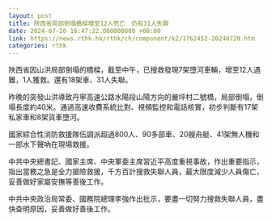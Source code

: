 ```yaml
---
layout: post
title: 陜西省局部倒塌橋樑增至12人死亡　仍有31人失聯
date: 2024-07-20 16:47:22.000000000 +08:00
link: https://news.rthk.hk/rthk/ch/component/k2/1762452-20240720.htm
categories: rthk
---
```


陜西省因山洪局部倒塌的橋樑，截至中午，已搜救發現7架墮河車輛，增至12人遇難，1人獲救。還有18架車、31人失聯。

昨晚的突發山洪導致丹寧高速公路水陽段山陽方向的嚴坪村二號橋，局部倒塌，倒塌長度約40米。通過高速收費系統比對、視頻監控和電話核實，初步判斷有17架私家車和8架貨車墮河。

國家綜合性消防救援隊伍調派超過800人、90多部車、20艘舟艇、41架無人機和一部水下聲吶在現場救援。

中共中央總書記、國家主席、中央軍委主席習近平高度重視事故，作出重要指示，指出當務之急是全力搶險救援，千方百計搜救失聯人員，最大限度減少人員傷亡，妥善做好家屬安撫等善後工作。

中共中央政治局常委、國務院總理李強作出批示，要盡一切努力搜救失聯人員，盡快查明原因，妥善做好善後工作。

